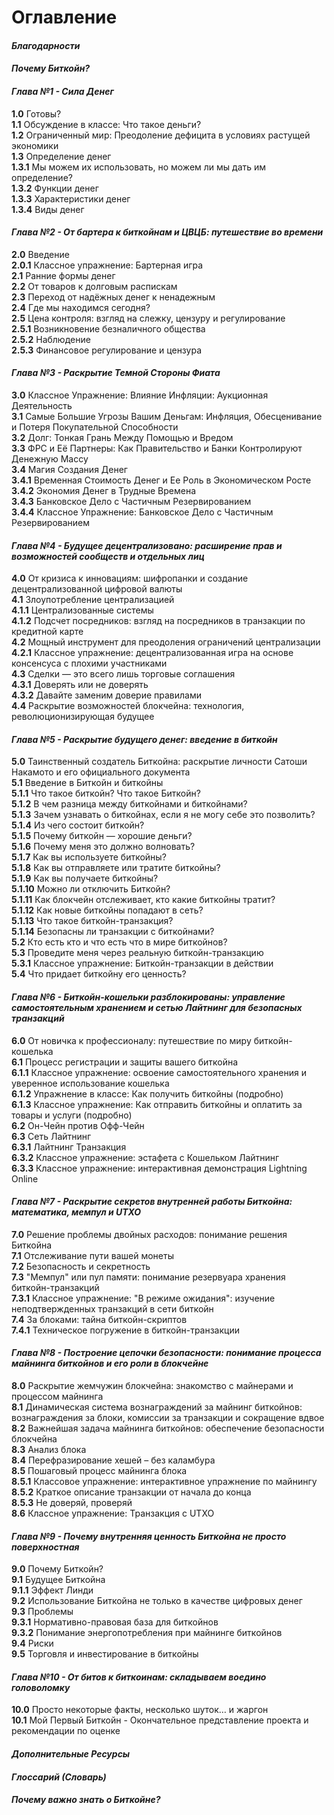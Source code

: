 # Оглавление    

#### _Благодарности_    
    
#### _Почему Биткойн?_    
    
#### _Глава №1 - Сила Денег_    
  **1.0** Готовы?    
  **1.1** Обсуждение в классе: Что такое деньги?    
  **1.2** Ограниченный мир: Преодоление дефицита в условиях растущей экономики    
  **1.3** Определение денег    
      **1.3.1** Мы можем их использовать, но можем ли мы дать им определение?    
      **1.3.2** Функции денег    
      **1.3.3** Характеристики денег    
      **1.3.4** Виды денег    


#### _Глава №2 - От бартера к биткойнам и ЦВЦБ: путешествие во времени_      

**2.0** Введение       
  **2.0.1** Классное упражнение: Бартерная игра         
**2.1** Ранние формы денег       
**2.2** От товаров к долговым распискам       
**2.3** Переход от надёжных денег к ненадежным      
**2.4** Где мы находимся сегодня?          
**2.5** Цена контроля: взгляд на слежку, цензуру и регулирование        
  **2.5.1** Возникновение безналичного общества         
  **2.5.2** Наблюдение         
  **2.5.3** Финансовое регулирование и цензура         


#### _Глава №3 - Раскрытие Темной Стороны Фиата_    

**3.0** Классное Упражнение: Влияние Инфляции: Аукционная Деятельность      
**3.1** Самые Большие Угрозы Вашим Деньгам: Инфляция, Обесценивание и Потеря Покупательной Способности     
**3.2** Долг: Тонкая Грань Между Помощью и Вредом     
**3.3** ФРС и Её Партнеры: Как Правительство и Банки Контролируют Денежную Массу     
**3.4** Магия Создания Денег     
  **3.4.1** Временная Стоимость Денег и Ее Роль в Экономическом Росте     
  **3.4.2** Экономия Денег в Трудные Времена     
  **3.4.3** Банковское Дело с Частичным Резервированием     
  **3.4.4** Классное Упражнение: Банковское Дело с Частичным Резервированием     
      
    
#### _Глава №4 - Будущее децентрализовано: расширение прав и возможностей сообществ и отдельных лиц_    

**4.0** От кризиса к инновациям: шифропанки и создание децентрализованной цифровой валюты    
**4.1** Злоупотребление централизацией    
  **4.1.1** Централизованные системы    
  **4.1.2** Подсчет посредников: взгляд на посредников в транзакции по кредитной карте    
**4.2** Мощный инструмент для преодоления ограничений централизации    
  **4.2.1** Классное упражнение: децентрализованная игра на основе консенсуса с плохими участниками    
**4.3** Сделки — это всего лишь торговые соглашения    
  **4.3.1** Доверять или не доверять    
  **4.3.2** Давайте заменим доверие правилами    
**4.4** Раскрытие возможностей блокчейна: технология, революционизирующая будущее    


#### _Глава №5 - Раскрытие будущего денег: введение в биткойн_

**5.0** Таинственный создатель Биткойна: раскрытие личности Сатоши Накамото и его официального документа    
**5.1** Введение в Биткойн и биткойны    
**5.1.1** Что такое биткойн? Что такое Биткойн?    
**5.1.2** В чем разница между биткойнами и биткойнами?    
**5.1.3** Зачем узнавать о биткойнах, если я не могу себе это позволить?    
**5.1.4** Из чего состоит биткойн?    
**5.1.5** Почему биткойн — хорошие деньги?    
**5.1.6** Почему меня это должно волновать?    
**5.1.7** Как вы используете биткойны?    
**5.1.8** Как вы отправляете или тратите биткойны?    
**5.1.9** Как вы получаете биткойны?    
**5.1.10** Можно ли отключить Биткойн?    
**5.1.11** Как блокчейн отслеживает, кто какие биткойны тратит?    
**5.1.12** Как новые биткойны попадают в сеть?    
**5.1.13** Что такое биткойн-транзакция?    
**5.1.14** Безопасны ли транзакции с биткойнами?    
**5.2** Кто есть кто и что есть что в мире биткойнов?    
**5.3** Проведите меня через реальную биткойн-транзакцию    
**5.3.1** Классное упражнение: Биткойн-транзакции в действии    
**5.4** Что придает биткойну его ценность?    


#### _Глава №6 - Биткойн-кошельки разблокированы: управление самостоятельным хранением и сетью Лайтнинг для безопасных транзакций_

**6.0** От новичка к профессионалу: путешествие по миру биткойн-кошелька    
**6.1** Процесс регистрации и защиты вашего биткойна    
  **6.1.1** Классное упражнение: освоение самостоятельного хранения и уверенное использование кошелька    
  **6.1.2** Упражнение в классе: Как получить биткойны (подробно)    
  **6.1.3** Классное упражнение: Как отправить биткойны и оплатить за товары и услуги (подробно)    
**6.2** Он-Чейн против Офф-Чейн    
**6.3** Сеть Лайтнинг    
  **6.3.1** Лайтнинг Транзакция    
  **6.3.2** Классное упражнение: эстафета с Кошельком Лайтнинг    
  **6.3.3** Классное упражнение: интерактивная демонстрация Lightning Online    


#### _Глава №7 - Раскрытие секретов внутренней работы Биткойна: математика, мемпул и UTXO_

**7.0** Решение проблемы двойных расходов: понимание решения Биткойна    
**7.1** Отслеживание пути вашей монеты    
**7.2** Безопасность и секретность    
**7.3** "Мемпул" или пул памяти: понимание резервуара хранения биткойн-транзакций    
  **7.3.1** Классное упражнение: "В режиме ожидания": изучение неподтвержденных транзакций в сети биткойн    
**7.4** За блоками: тайна биткойн-скриптов    
  **7.4.1** Техническое погружение в биткойн-транзакции    


#### _Глава №8 - Построение цепочки безопасности: понимание процесса майнинга биткойнов и его роли в блокчейне_

**8.0** Раскрытие жемчужин блокчейна: знакомство с майнерами и процессом майнинга    
**8.1** Динамическая система вознаграждений за майнинг биткойнов: вознаграждения за блоки, комиссии за транзакции и сокращение вдвое    
**8.2** Важнейшая задача майнинга биткойнов: обеспечение безопасности блокчейна    
**8.3** Анализ блока    
**8.4** Перефразирование хешей – без каламбура    
**8.5** Пошаговый процесс майнинга блока    
  **8.5.1** Классовое упражнение: интерактивное упражнение по майнингу    
  **8.5.2** Краткое описание транзакции от начала до конца    
  **8.5.3** Не доверяй, проверяй    
**8.6** Классное упражнение: Транзакция с UTXO    


#### _Глава №9 - Почему внутренняя ценность Биткойна не просто поверхностная_

**9.0** Почему Биткойн?    
**9.1** Будущее Биткойна    
  **9.1.1** Эффект Линди    
**9.2** Использование Биткойна не только в качестве цифровых денег    
**9.3** Проблемы    
  **9.3.1** Нормативно-правовая база для биткойнов    
  **9.3.2** Понимание энергопотребления при майнинге биткойнов    
**9.4** Риски    
**9.5** Торговля и инвестирование в биткойны    


#### _Глава №10 - От битов к биткоинам: складываем воедино головоломку_    

**10.0** Просто некоторые факты, несколько шуток… и жаргон    
**10.1** Мой Первый Биткойн - Окончательное представление проекта и рекомендации по оценке    


#### _Дополнительные Ресурсы_    


#### _Глоссарий (Словарь)_    
    
    
#### _Почему важно знать о Биткойне?_







  



  


